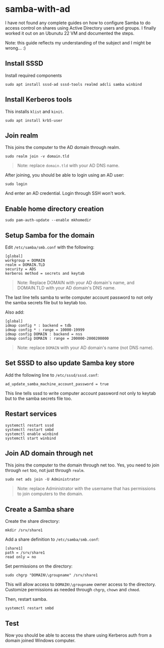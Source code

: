 # samba-with-ad

I have not found any complete guides on how to configure Samba to do access control on shares using Active Directory users and groups. I finally worked it out on an Ubunutu 22 VM and documented the steps.

Note: this guide reflects my understanding of the subject and I might be wrong... :)

## Install SSSD

Install required components

```
sudo apt install sssd-ad sssd-tools realmd adcli samba winbind
```

## Install Kerberos tools

This installs `klist` and `kinit`.

```
sudo apt install krb5-user
```

## Join realm

This joins the computer to the AD domain through realm.

```
sudo realm join -v domain.tld
```
> Note: replace `domain.tld` with your AD DNS name.

After joining, you should be able to login using an AD user:

```
sudo login
```
And enter an AD credential. Login through SSH won't work.

## Enable home directory creation

```
sudo pam-auth-update --enable mkhomedir
```

## Setup Samba for the domain

Edit `/etc/samba/smb.conf` with the following:

```
[global]
workgroup = DOMAIN
realm = DOMAIN.TLD
security = ADS
kerberos method = secrets and keytab
```
> Note: Replace DOMAIN with your AD domain's name, and DOMAIN.TLD with your AD domain's DNS name.

The last line tells samba to write computer account password to not only the samba secrets file but to keytab too.

Also add:

```
[global]
idmap config * : backend = tdb
idmap config * : range = 10000-19999
idmap config DOMAIN : backend = nss
idmap config DOMAIN : range = 200000-2000200000
```
> Note: replace `DOMAIN` with your AD domain's name (not DNS name).

## Set SSSD to also update Samba key store

Add the following line to `/etc/sssd/sssd.conf`:
```
ad_update_samba_machine_account_password = true
```
This line tells sssd to write computer account password not only to keytab but to the samba secrets file too.

## Restart services
```
systemctl restart sssd
systemctl restart smbd
systemctl enable winbind
systemctl start winbind
```

## Join AD domain through net

This joins the computer to the domain through net too. Yes, you need to join through `net` too, not just through `realm`.

```
sudo net ads join -U Administrator
```
> Note: replace Administrator with the username that has permissions to join computers to the domain.

## Create a Samba share

Create the share directory:

```
mkdir /srv/share1
```

Add a share definition to `/etc/samba/smb.conf`:
```
[share1]
path = /srv/share1
read only = no
```

Set permissions on the directory:
```
sudo chgrp "DOMAIN\\groupname" /srv/share1
```
This will allow access to `DOMAIN\\groupname` owner access to the directory. Customize permissions as needed through `chgrp`, `chown` and `chmod`.

Then, restart samba.
```
systemctl restart smbd
```

## Test

Now you should be able to access the share using Kerberos auth from a domain joined Windows computer.
